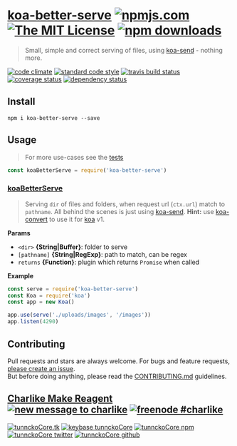 # [koa-better-serve][author-www-url] [![npmjs.com][npmjs-img]][npmjs-url] [![The MIT License][license-img]][license-url] [![npm downloads][downloads-img]][downloads-url] 

> Small, simple and correct serving of files, using [koa-send][] - nothing more.

[![code climate][codeclimate-img]][codeclimate-url] [![standard code style][standard-img]][standard-url] [![travis build status][travis-img]][travis-url] [![coverage status][coveralls-img]][coveralls-url] [![dependency status][david-img]][david-url]

## Install

```
npm i koa-better-serve --save
```

## Usage
> For more use-cases see the [tests](./test.js)

```js
const koaBetterServe = require('koa-better-serve')
```

### [koaBetterServe](index.js#L37)
> Serving `dir` of files and folders, when request url (`ctx.url`) match to `pathname`. All behind the scenes is just using [koa-send][]. **Hint:** use [koa-convert][] to use it for [koa][] v1.

**Params**

* `<dir>` **{String|Buffer}**: folder to serve    
* `[pathname]` **{String|RegExp}**: path to match, can be regex    
* `returns` **{Function}**: plugin which returns `Promise` when called  

**Example**

```js
const serve = require('koa-better-serve')
const Koa = require('koa')
const app = new Koa()

app.use(serve('./uploads/images', '/images'))
app.listen(4290)
```

## Contributing
Pull requests and stars are always welcome. For bugs and feature requests, [please create an issue](https://github.com/tunnckoCore/koa-better-serve/issues/new).  
But before doing anything, please read the [CONTRIBUTING.md](./CONTRIBUTING.md) guidelines.

## [Charlike Make Reagent](http://j.mp/1stW47C) [![new message to charlike][new-message-img]][new-message-url] [![freenode #charlike][freenode-img]][freenode-url]

[![tunnckoCore.tk][author-www-img]][author-www-url] [![keybase tunnckoCore][keybase-img]][keybase-url] [![tunnckoCore npm][author-npm-img]][author-npm-url] [![tunnckoCore twitter][author-twitter-img]][author-twitter-url] [![tunnckoCore github][author-github-img]][author-github-url]

[koa-convert]: https://github.com/gyson/koa-convert
[koa-send]: https://github.com/koajs/send
[koa]: https://github.com/koajs/koa
[micromatch]: https://github.com/jonschlinkert/micromatch
[through2]: https://github.com/rvagg/through2
[use]: https://github.com/jonschlinkert/use
[vinyl]: https://github.com/gulpjs/vinyl

[npmjs-url]: https://www.npmjs.com/package/koa-better-serve
[npmjs-img]: https://img.shields.io/npm/v/koa-better-serve.svg?label=koa-better-serve

[license-url]: https://github.com/tunnckoCore/koa-better-serve/blob/master/LICENSE
[license-img]: https://img.shields.io/npm/l/koa-better-serve.svg

[downloads-url]: https://www.npmjs.com/package/koa-better-serve
[downloads-img]: https://img.shields.io/npm/dm/koa-better-serve.svg

[codeclimate-url]: https://codeclimate.com/github/tunnckoCore/koa-better-serve
[codeclimate-img]: https://img.shields.io/codeclimate/github/tunnckoCore/koa-better-serve.svg

[travis-url]: https://travis-ci.org/tunnckoCore/koa-better-serve
[travis-img]: https://img.shields.io/travis/tunnckoCore/koa-better-serve/master.svg

[coveralls-url]: https://coveralls.io/r/tunnckoCore/koa-better-serve
[coveralls-img]: https://img.shields.io/coveralls/tunnckoCore/koa-better-serve.svg

[david-url]: https://david-dm.org/tunnckoCore/koa-better-serve
[david-img]: https://img.shields.io/david/tunnckoCore/koa-better-serve.svg

[standard-url]: https://github.com/feross/standard
[standard-img]: https://img.shields.io/badge/code%20style-standard-brightgreen.svg

[author-www-url]: http://www.tunnckocore.tk
[author-www-img]: https://img.shields.io/badge/www-tunnckocore.tk-fe7d37.svg

[keybase-url]: https://keybase.io/tunnckocore
[keybase-img]: https://img.shields.io/badge/keybase-tunnckocore-8a7967.svg

[author-npm-url]: https://www.npmjs.com/~tunnckocore
[author-npm-img]: https://img.shields.io/badge/npm-~tunnckocore-cb3837.svg

[author-twitter-url]: https://twitter.com/tunnckoCore
[author-twitter-img]: https://img.shields.io/badge/twitter-@tunnckoCore-55acee.svg

[author-github-url]: https://github.com/tunnckoCore
[author-github-img]: https://img.shields.io/badge/github-@tunnckoCore-4183c4.svg

[freenode-url]: http://webchat.freenode.net/?channels=charlike
[freenode-img]: https://img.shields.io/badge/freenode-%23charlike-5654a4.svg

[new-message-url]: https://github.com/tunnckoCore/ama
[new-message-img]: https://img.shields.io/badge/ask%20me-anything-green.svg


